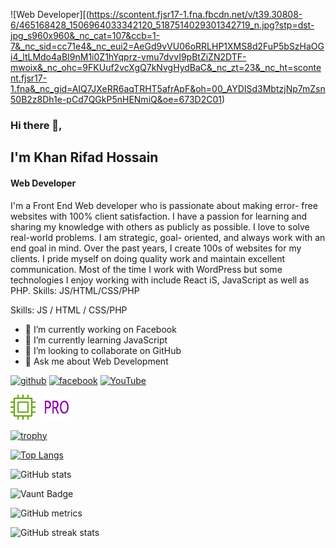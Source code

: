 ![Web Developer][(https://scontent.fjsr17-1.fna.fbcdn.net/v/t39.30808-6/465168428_1506964033342120_5187514029301342719_n.jpg?stp=dst-jpg_s960x960&_nc_cat=107&ccb=1-7&_nc_sid=cc71e4&_nc_eui2=AeGd9vVU06oRRLHP1XMS8d2FuP5bSzHaOGi4_ltLMdo4aBI9nM1i0Z1hYqprz-vmu7dvvI9pBtZiZN2DTF-mwoix&_nc_ohc=9FKUuf2vcXgQ7kNvgHydBaC&_nc_zt=23&_nc_ht=scontent.fjsr17-1.fna&_nc_gid=AIQ7JXeRR6aqTRHT5afrApF&oh=00_AYDISd3MbtzjNp7mZsn50B2z8Dh1e-pCd7QGkP5nHENmiQ&oe=673D2C01)

### Hi there 🥰,
## I'm Khan Rifad Hossain
#### Web Developer


I'm a Front End Web developer who is passionate about making error- free websites with 100% client satisfaction. I have a passion for learning and sharing my knowledge with others as publicly as possible. I love to solve real-world problems. I am strategic, goal- oriented, and always work with an end goal in mind. Over the past years, I create 100s of websites for my clients. I pride myself on doing quality work and maintain excellent communication. Most of the time I work with WordPress but some technologies I enjoy working with include React iS, JavaScript as well as PHP. Skills: JS/HTML/CSS/PHP

Skills:  JS / HTML / CSS/PHP

- 🔭 I’m currently working on Facebook 
- 🌱 I’m currently learning JavaScript 
- 👯 I’m looking to collaborate on GitHub 
- 💬 Ask me about Web Development 


[<img src='https://cdn.jsdelivr.net/npm/simple-icons@3.0.1/icons/github.svg' alt='github' height='40'>](https://github.com/rifadbasic)  [<img src='https://cdn.jsdelivr.net/npm/simple-icons@3.0.1/icons/facebook.svg' alt='facebook' height='40'>](https://www.facebook.com/rifadbasic)  [<img src='https://cdn.jsdelivr.net/npm/simple-icons@3.0.1/icons/youtube.svg' alt='YouTube' height='40'>](https://www.youtube.com/channel/rifadbasic)  

<a href='https://docs.github.com/en/developers'><img src='https://raw.githubusercontent.com/acervenky/animated-github-badges/master/assets/devbadge.gif' width='40' height='40'></a> <a href='https://github.com/pricing'><img src='https://raw.githubusercontent.com/acervenky/animated-github-badges/master/assets/pro.gif' width='40' height='40'></a> 

[![trophy](https://github-profile-trophy.vercel.app/?username=rifadbasic)](https://github.com/ryo-ma/github-profile-trophy)

[![Top Langs](https://github-readme-stats.vercel.app/api/top-langs/?username=rifadbasic)](https://github.com/anuraghazra/github-readme-stats)

![GitHub stats](https://github-readme-stats.vercel.app/api?username=rifadbasic&show_icons=true)  

![Vaunt Badge](https://api.vaunt.dev/v1/github/entities/rifadbasic/contributions?format=svg&private=false)  

![GitHub metrics](https://metrics.lecoq.io/rifadbasic)  

![GitHub streak stats](https://streak-stats.demolab.com/?user=rifadbasic)  

